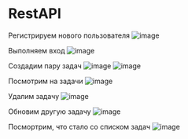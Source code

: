 # RestAPI

Регистрируем нового пользователя
![image](https://user-images.githubusercontent.com/46523068/151647275-54b9072b-02f0-4f40-8f2d-ff5e8cbee934.png)

Выполняем вход
![image](https://user-images.githubusercontent.com/46523068/151647313-26843d44-077b-4bc9-b2d8-a88706941d4a.png)

Создадим пару задач
![image](https://user-images.githubusercontent.com/46523068/151647348-753e70a8-2c70-486a-a133-a15a8525a305.png)
![image](https://user-images.githubusercontent.com/46523068/151647365-b036088e-6a26-421a-8a0c-b456b972c9f1.png)

Посмотрим на задачи
![image](https://user-images.githubusercontent.com/46523068/151647392-8acbf87e-e39d-412c-80e6-f27efdd11446.png)

Удалим задачу
![image](https://user-images.githubusercontent.com/46523068/151647420-bb27e7ff-a97c-4a94-9be9-4b01d588a968.png)

Обновим другую задачу
![image](https://user-images.githubusercontent.com/46523068/151647445-91885b54-9409-4cc1-a8f5-899c69f39f2f.png)

Посмортрим, что стало со списком задач
![image](https://user-images.githubusercontent.com/46523068/151647453-47f31c9d-5d7f-4010-bc7e-90a86dad191e.png)

